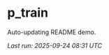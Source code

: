 # p_train

Auto-updating README demo.

<!--START_SECTION:status-->
_Last run: 2025-09-24 08:31 UTC_
<!--END_SECTION:status-->


















































































































































































































































































































































































































































































































































































































































































































































